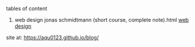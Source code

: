 tables of content
1. web design jonas schmidtmann (short course, complete note).html
   [web design](./web%20design%20jonas%20schmidtmann%20(short%20course%2C%20complete%20note).txt)

site at: https://aqu0123.github.io/blog/
